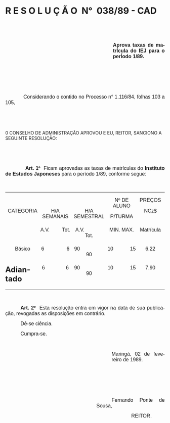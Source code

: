 <body lang=PT-BR style='tab-interval:36.0pt'>

<div class=Section1>

<h1>R E S O L U Ç Ã O<span style="mso-spacerun: yes">  </span>N°<span
style="mso-spacerun: yes">  </span>038/89 - CAD</h1>

<p class=MsoNormal style='text-align:justify;tab-stops:235.8pt'><b
style='mso-bidi-font-weight:normal'><span style='font-size:12.0pt;mso-bidi-font-size:
10.0pt;font-family:Arial;mso-fareast-language:EN-US'><![if !supportEmptyParas]>&nbsp;<![endif]><o:p></o:p></span></b></p>

<p class=MsoNormal style='text-align:justify;tab-stops:235.8pt'><b
style='mso-bidi-font-weight:normal'><span style='font-size:12.0pt;mso-bidi-font-size:
10.0pt;font-family:Arial;mso-fareast-language:EN-US'><![if !supportEmptyParas]>&nbsp;<![endif]><o:p></o:p></span></b></p>

<p class=MsoNormal style='margin-left:9.0cm;text-align:justify;tab-stops:235.8pt'><b
style='mso-bidi-font-weight:normal'><span style='font-size:12.0pt;mso-bidi-font-size:
10.0pt;font-family:Arial;mso-fareast-language:EN-US'>Aprova taxas de matrÍcula
do IEJ para o perÍodo 1/89.<o:p></o:p></span></b></p>

<p class=MsoNormal style='text-align:justify;tab-stops:235.8pt'><span
style='font-size:12.0pt;mso-bidi-font-size:10.0pt;font-family:Arial;mso-fareast-language:
EN-US'><![if !supportEmptyParas]>&nbsp;<![endif]><o:p></o:p></span></p>

<p class=MsoNormal style='text-align:justify;tab-stops:235.8pt'><span
style='font-size:12.0pt;mso-bidi-font-size:10.0pt;font-family:Arial;mso-fareast-language:
EN-US'><![if !supportEmptyParas]>&nbsp;<![endif]><o:p></o:p></span></p>

<p class=MsoNormal style='text-align:justify;tab-stops:235.8pt'><span
style='font-size:12.0pt;mso-bidi-font-size:10.0pt;font-family:Arial;mso-fareast-language:
EN-US'><![if !supportEmptyParas]>&nbsp;<![endif]><o:p></o:p></span></p>

<p class=MsoNormal style='text-align:justify;tab-stops:35.45pt 235.8pt'><span
style='font-size:12.0pt;mso-bidi-font-size:10.0pt;font-family:Arial;mso-fareast-language:
EN-US'><span style='mso-tab-count:1'>            </span>Considerando o contido
no Processo n° 1.116/84, folhas 103 a 105,<o:p></o:p></span></p>

<p class=MsoNormal style='text-align:justify'><span style='font-size:12.0pt;
mso-bidi-font-size:10.0pt;font-family:Arial;mso-fareast-language:EN-US'><![if !supportEmptyParas]>&nbsp;<![endif]><o:p></o:p></span></p>

<p class=MsoNormal style='text-align:justify'><span style='font-size:12.0pt;
mso-bidi-font-size:10.0pt;font-family:Arial;mso-fareast-language:EN-US'><![if !supportEmptyParas]>&nbsp;<![endif]><o:p></o:p></span></p>

<p class=MsoBodyTextIndent>0 CONSELHO DE ADMINISTRAÇÃO APROVOU E EU, REITOR,
SANCIONO A SEGUINTE RESOLUÇÃO:</p>

<p class=MsoNormal style='text-align:justify'><span style='font-size:12.0pt;
mso-bidi-font-size:10.0pt;font-family:Arial;mso-fareast-language:EN-US'><![if !supportEmptyParas]>&nbsp;<![endif]><o:p></o:p></span></p>

<p class=MsoNormal style='text-align:justify'><span style='font-size:12.0pt;
mso-bidi-font-size:10.0pt;font-family:Arial;mso-fareast-language:EN-US'><![if !supportEmptyParas]>&nbsp;<![endif]><o:p></o:p></span></p>

<p class=MsoNormal style='text-align:justify;tab-stops:35.45pt 16.0cm'><span
style='font-size:12.0pt;mso-bidi-font-size:10.0pt;font-family:Arial;mso-fareast-language:
EN-US'><span style='mso-tab-count:1'>            </span><b>Art. 1º</b> <span
style="mso-spacerun: yes"> </span>Ficam aprovadas as taxas de matrículas do <b
style='mso-bidi-font-weight:normal'>Instituto de Estudos Japoneses </b>para o
período 1/89, conforme segue:<o:p></o:p></span></p>

<p class=MsoNormal style='text-align:justify;tab-stops:35.45pt 16.0cm'><span
style='font-size:12.0pt;mso-bidi-font-size:10.0pt;font-family:Arial;mso-fareast-language:
EN-US'><![if !supportEmptyParas]>&nbsp;<![endif]><o:p></o:p></span></p>

<div align=center>

<table border=0 cellspacing=0 cellpadding=0 style='border-collapse:collapse;
 mso-padding-alt:0cm 0cm 0cm 0cm'>
 <tr style='height:30.2pt'>
  <td width=153 rowspan=2 valign=top style='width:115.05pt;border:solid windowtext 0cm;
  border-left:none;padding:0cm 0cm 0cm 0cm;height:30.2pt'>
  <p class=MsoNormal align=center style='text-align:center'><span
  style='font-size:12.0pt;mso-bidi-font-size:10.0pt;font-family:Arial;
  mso-fareast-language:EN-US'><![if !supportEmptyParas]>&nbsp;<![endif]><o:p></o:p></span></p>
  <p class=MsoNormal align=center style='text-align:center'><span
  style='font-size:12.0pt;mso-bidi-font-size:10.0pt;font-family:Arial;
  mso-fareast-language:EN-US'>CATEGORIA<o:p></o:p></span></p>
  </td>
  <td width=115 valign=top style='width:86.4pt;border:solid windowtext 0cm;
  border-left:none;mso-border-left-alt:solid windowtext 0cm;padding:0cm 0cm 0cm 0cm;
  height:30.2pt'>
  <p class=MsoNormal align=center style='text-align:center'><span
  style='font-size:12.0pt;mso-bidi-font-size:10.0pt;font-family:Arial;
  mso-fareast-language:EN-US'><![if !supportEmptyParas]>&nbsp;<![endif]><o:p></o:p></span></p>
  <p class=MsoNormal align=center style='text-align:center'><span
  style='font-size:12.0pt;mso-bidi-font-size:10.0pt;font-family:Arial;
  mso-fareast-language:EN-US'>H/A SEMANAIS<o:p></o:p></span></p>
  </td>
  <td width=132 valign=top style='width:99.35pt;border:solid windowtext 0cm;
  border-left:none;mso-border-left-alt:solid windowtext 0cm;padding:0cm 0cm 0cm 0cm;
  height:30.2pt'>
  <p class=MsoNormal align=center style='text-align:center'><span
  style='font-size:12.0pt;mso-bidi-font-size:10.0pt;font-family:Arial;
  mso-fareast-language:EN-US'><![if !supportEmptyParas]>&nbsp;<![endif]><o:p></o:p></span></p>
  <p class=MsoNormal align=center style='text-align:center'><span
  style='font-size:12.0pt;mso-bidi-font-size:10.0pt;font-family:Arial;
  mso-fareast-language:EN-US'>H/A SEMESTRAL<o:p></o:p></span></p>
  </td>
  <td width=106 valign=top style='width:79.2pt;border:solid windowtext 0cm;
  border-left:none;mso-border-left-alt:solid windowtext 0cm;padding:0cm 0cm 0cm 0cm;
  height:30.2pt'>
  <p class=MsoNormal align=center style='text-align:center'><span
  style='font-size:12.0pt;mso-bidi-font-size:10.0pt;font-family:Arial;
  mso-fareast-language:EN-US'>Nº DE ALUNO<o:p></o:p></span></p>
  <p class=MsoNormal align=center style='text-align:center'><span
  style='font-size:12.0pt;mso-bidi-font-size:10.0pt;font-family:Arial;
  mso-fareast-language:EN-US'>P/TURMA<o:p></o:p></span></p>
  </td>
  <td width=110 valign=top style='width:82.55pt;border-top:solid windowtext 0cm;
  border-left:none;border-bottom:solid windowtext 0cm;border-right:none;
  mso-border-left-alt:solid windowtext 0cm;padding:0cm 0cm 0cm 0cm;height:30.2pt'>
  <p class=MsoNormal align=center style='text-align:center'><span
  style='font-size:12.0pt;mso-bidi-font-size:10.0pt;font-family:Arial;
  mso-fareast-language:EN-US'>PREÇOS<o:p></o:p></span></p>
  <p class=MsoNormal align=center style='text-align:center'><span
  style='font-size:12.0pt;mso-bidi-font-size:10.0pt;font-family:Arial;
  mso-fareast-language:EN-US'>NCz$<o:p></o:p></span></p>
  </td>
 </tr>
 <tr style='height:23.5pt'>
  <td width=115 valign=top style='width:86.4pt;border-top:none;border-left:
  none;border-bottom:solid windowtext 0cm;border-right:solid windowtext 0cm;
  mso-border-top-alt:solid windowtext 0cm;mso-border-left-alt:solid windowtext 0cm;
  padding:0cm 0cm 0cm 0cm;height:23.5pt'>
  <p class=MsoNormal align=center style='margin-top:6.0pt;text-align:center;
  tab-stops:50.4pt'><span lang=EN-US style='font-size:12.0pt;mso-bidi-font-size:
  10.0pt;font-family:Arial;mso-ansi-language:EN-US;mso-fareast-language:EN-US'>A.V.<span
  style='mso-tab-count:1'>         </span>Tot.<o:p></o:p></span></p>
  </td>
  <td width=132 valign=top style='width:99.35pt;border-top:none;border-left:
  none;border-bottom:solid windowtext 0cm;border-right:solid windowtext 0cm;
  mso-border-top-alt:solid windowtext 0cm;mso-border-left-alt:solid windowtext 0cm;
  padding:0cm 0cm 0cm 0cm;height:23.5pt'>
  <p class=MsoNormal align=center style='margin-top:6.0pt;text-align:center;
  tab-stops:63.0pt'><span lang=EN-US style='font-size:12.0pt;mso-bidi-font-size:
  10.0pt;font-family:Arial;mso-ansi-language:EN-US;mso-fareast-language:EN-US'>A.V.<span
  style='mso-tab-count:1'>              </span>Tot.<o:p></o:p></span></p>
  </td>
  <td width=106 valign=top style='width:79.2pt;border-top:none;border-left:
  none;border-bottom:solid windowtext 0cm;border-right:solid windowtext 0cm;
  mso-border-top-alt:solid windowtext 0cm;mso-border-left-alt:solid windowtext 0cm;
  padding:0cm 0cm 0cm 0cm;height:23.5pt'>
  <p class=MsoNormal align=center style='margin-top:6.0pt;text-align:center'><span
  lang=EN-US style='font-size:12.0pt;mso-bidi-font-size:10.0pt;font-family:
  Arial;mso-ansi-language:EN-US;mso-fareast-language:EN-US'>MIN. MAX.<o:p></o:p></span></p>
  </td>
  <td width=110 valign=top style='width:82.55pt;border:none;border-bottom:solid windowtext 0cm;
  mso-border-top-alt:solid windowtext 0cm;mso-border-left-alt:solid windowtext 0cm;
  padding:0cm 0cm 0cm 0cm;height:23.5pt'>
  <p class=MsoNormal align=center style='margin-top:6.0pt;text-align:center'><span
  lang=EN-US style='font-size:12.0pt;mso-bidi-font-size:10.0pt;font-family:
  Arial;mso-ansi-language:EN-US;mso-fareast-language:EN-US'>Matrícula<o:p></o:p></span></p>
  </td>
 </tr>
 <tr style='height:28.1pt'>
  <td width=153 valign=top style='width:115.05pt;border:none;border-right:solid windowtext 0cm;
  mso-border-top-alt:solid windowtext 0cm;padding:0cm 0cm 0cm 0cm;height:28.1pt'>
  <p class=MsoNormal align=center style='margin-top:6.0pt;text-align:center'><span
  style='font-size:12.0pt;mso-bidi-font-size:10.0pt;font-family:Arial;
  mso-fareast-language:EN-US'>Básico<o:p></o:p></span></p>
  </td>
  <td width=115 valign=top style='width:86.4pt;border:none;border-right:solid windowtext 0cm;
  mso-border-top-alt:solid windowtext 0cm;mso-border-left-alt:solid windowtext 0cm;
  padding:0cm 0cm 0cm 0cm;height:28.1pt'>
  <p class=MsoNormal align=center style='margin-top:6.0pt;text-align:center;
  tab-stops:55.8pt'><span style='font-size:12.0pt;mso-bidi-font-size:10.0pt;
  font-family:Arial;mso-fareast-language:EN-US;mso-bidi-font-weight:bold'>6<span
  style='mso-tab-count:1'>                </span>6<o:p></o:p></span></p>
  </td>
  <td width=132 valign=top style='width:99.35pt;border:none;border-right:solid windowtext 0cm;
  mso-border-top-alt:solid windowtext 0cm;mso-border-left-alt:solid windowtext 0cm;
  padding:0cm 0cm 0cm 0cm;height:28.1pt'>
  <p class=MsoNormal align=center style='margin-top:6.0pt;text-align:center;
  tab-stops:68.4pt'><span style='font-size:12.0pt;mso-bidi-font-size:10.0pt;
  font-family:Arial;mso-fareast-language:EN-US'>90<span style='mso-tab-count:
  1'>                  </span>90<o:p></o:p></span></p>
  </td>
  <td width=106 valign=top style='width:79.2pt;border:none;border-right:solid windowtext 0cm;
  mso-border-top-alt:solid windowtext 0cm;mso-border-left-alt:solid windowtext 0cm;
  padding:0cm 0cm 0cm 0cm;height:28.1pt'>
  <p class=MsoNormal align=center style='margin-top:6.0pt;text-align:center;
  tab-stops:48.6pt'><span style='font-size:12.0pt;mso-bidi-font-size:10.0pt;
  font-family:Arial;mso-fareast-language:EN-US'>10<span style='mso-tab-count:
  1'>            </span>15<o:p></o:p></span></p>
  </td>
  <td width=110 valign=top style='width:82.55pt;border:none;mso-border-top-alt:
  solid windowtext 0cm;mso-border-left-alt:solid windowtext 0cm;padding:0cm 0cm 0cm 0cm;
  height:28.1pt'>
  <p class=MsoNormal align=center style='margin-top:6.0pt;text-align:center'><span
  style='font-size:12.0pt;mso-bidi-font-size:10.0pt;font-family:Arial;
  mso-fareast-language:EN-US'>6,22<o:p></o:p></span></p>
  </td>
 </tr>
 <tr style='height:32.65pt'>
  <td width=153 valign=top style='width:115.05pt;border-top:none;border-left:
  none;border-bottom:solid windowtext 0cm;border-right:solid windowtext 0cm;
  padding:0cm 0cm 0cm 0cm;height:32.65pt'>
  <h2 style='margin-top:6.0pt'>Adiantado</h2>
  </td>
  <td width=115 valign=top style='width:86.4pt;border-top:none;border-left:
  none;border-bottom:solid windowtext 0cm;border-right:solid windowtext 0cm;
  mso-border-left-alt:solid windowtext 0cm;padding:0cm 0cm 0cm 0cm;height:32.65pt'>
  <p class=MsoNormal align=center style='margin-top:6.0pt;text-align:center;
  tab-stops:52.5pt'><span style='font-size:12.0pt;mso-bidi-font-size:10.0pt;
  font-family:Arial;mso-fareast-language:EN-US'>6<span style="mso-spacerun:
  yes">               </span>6<o:p></o:p></span></p>
  </td>
  <td width=132 valign=top style='width:99.35pt;border-top:none;border-left:
  none;border-bottom:solid windowtext 0cm;border-right:solid windowtext 0cm;
  mso-border-left-alt:solid windowtext 0cm;padding:0cm 0cm 0cm 0cm;height:32.65pt'>
  <p class=MsoNormal align=center style='margin-top:6.0pt;text-align:center;
  tab-stops:68.4pt'><span style='font-size:12.0pt;mso-bidi-font-size:10.0pt;
  font-family:Arial;mso-fareast-language:EN-US'>90<span style='mso-tab-count:
  1'>                  </span>90<o:p></o:p></span></p>
  </td>
  <td width=106 valign=top style='width:79.2pt;border-top:none;border-left:
  none;border-bottom:solid windowtext 0cm;border-right:solid windowtext 0cm;
  mso-border-left-alt:solid windowtext 0cm;padding:0cm 0cm 0cm 0cm;height:32.65pt'>
  <p class=MsoNormal align=center style='margin-top:6.0pt;text-align:center;
  tab-stops:48.6pt'><span style='font-size:12.0pt;mso-bidi-font-size:10.0pt;
  font-family:Arial;mso-fareast-language:EN-US'>10<span style='mso-tab-count:
  1'>            </span>15<o:p></o:p></span></p>
  </td>
  <td width=110 valign=top style='width:82.55pt;border:none;border-bottom:solid windowtext 0cm;
  mso-border-left-alt:solid windowtext 0cm;padding:0cm 0cm 0cm 0cm;height:32.65pt'>
  <p class=MsoNormal align=center style='margin-top:6.0pt;text-align:center'><span
  style='font-size:12.0pt;mso-bidi-font-size:10.0pt;font-family:Arial;
  mso-fareast-language:EN-US'>7,90<o:p></o:p></span></p>
  </td>
 </tr>
</table>

</div>

<p class=MsoNormal style='text-align:justify'><span style='font-size:12.0pt;
mso-bidi-font-size:10.0pt;font-family:Arial;mso-fareast-language:EN-US'><![if !supportEmptyParas]>&nbsp;<![endif]><o:p></o:p></span></p>

<p class=MsoNormal style='text-align:justify;text-indent:36.0pt'><b><span
style='font-size:12.0pt;mso-bidi-font-size:10.0pt;font-family:Arial;mso-fareast-language:
EN-US'>Art. 2º</span></b><span style='font-size:12.0pt;mso-bidi-font-size:10.0pt;
font-family:Arial;mso-fareast-language:EN-US'><span style="mso-spacerun: yes"> 
</span>Esta resolução entra em vigor na data de sua publicação, revogadas as
disposições em contrário.<o:p></o:p></span></p>

<p class=MsoNormal style='text-align:justify;text-indent:36.0pt'><span
style='font-size:12.0pt;mso-bidi-font-size:10.0pt;font-family:Arial;mso-fareast-language:
EN-US'>Dê-se ciência.<o:p></o:p></span></p>

<p class=MsoNormal style='text-align:justify;text-indent:36.0pt'><span
style='font-size:12.0pt;mso-bidi-font-size:10.0pt;font-family:Arial;mso-fareast-language:
EN-US'>Cumpra-se.<o:p></o:p></span></p>

<p class=MsoNormal style='text-align:justify'><span style='font-size:12.0pt;
mso-bidi-font-size:10.0pt;font-family:Arial;mso-fareast-language:EN-US'><![if !supportEmptyParas]>&nbsp;<![endif]><o:p></o:p></span></p>

<p class=MsoNormal style='margin-left:252.0pt;text-align:justify'><span
style='font-size:12.0pt;mso-bidi-font-size:10.0pt;font-family:Arial;mso-fareast-language:
EN-US'>Maringá, 02 de fevereiro de 1989.<o:p></o:p></span></p>

<p class=MsoNormal style='text-align:justify'><span style='font-size:12.0pt;
mso-bidi-font-size:10.0pt;font-family:Arial;mso-fareast-language:EN-US'><![if !supportEmptyParas]>&nbsp;<![endif]><o:p></o:p></span></p>

<p class=MsoNormal style='text-align:justify'><span style='font-size:12.0pt;
mso-bidi-font-size:10.0pt;font-family:Arial;mso-fareast-language:EN-US'><![if !supportEmptyParas]>&nbsp;<![endif]><o:p></o:p></span></p>

<p class=MsoNormal style='text-align:justify'><span style='font-size:12.0pt;
mso-bidi-font-size:10.0pt;font-family:Arial;mso-fareast-language:EN-US'><![if !supportEmptyParas]>&nbsp;<![endif]><o:p></o:p></span></p>

<p class=MsoNormal style='margin-left:216.0pt;text-align:justify;text-indent:
36.0pt'><span style='font-size:12.0pt;mso-bidi-font-size:10.0pt;font-family:
Arial;mso-fareast-language:EN-US'>Fernando Ponte de Sousa,<o:p></o:p></span></p>

<p class=MsoNormal style='margin-left:216.0pt;text-align:justify;text-indent:
36.0pt'><span style='font-size:12.0pt;mso-bidi-font-size:10.0pt;font-family:
Arial;mso-fareast-language:EN-US'><span style="mso-spacerun: yes">             
</span>REITOR.<o:p></o:p></span></p>

</div>

</body>
